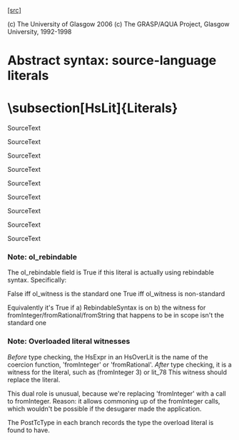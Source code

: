 [[src]](https://github.com/ghc/ghc/tree/master/compiler/hsSyn/HsLit.hs)

(c) The University of Glasgow 2006
(c) The GRASP/AQUA Project, Glasgow University, 1992-1998

# Abstract syntax: source-language literals

# \subsection[HsLit]{Literals}


 SourceText 

 SourceText 

 SourceText 

 SourceText 

 SourceText 

 SourceText 

 SourceText 

 SourceText 

 SourceText 

### Note: ol_rebindable

The ol_rebindable field is True if this literal is actually
using rebindable syntax.  Specifically:

  False iff ol_witness is the standard one
  True  iff ol_witness is non-standard

Equivalently it's True if
  a) RebindableSyntax is on
  b) the witness for fromInteger/fromRational/fromString
     that happens to be in scope isn't the standard one

### Note: Overloaded literal witnesses

*Before* type checking, the HsExpr in an HsOverLit is the
name of the coercion function, 'fromInteger' or 'fromRational'.
*After* type checking, it is a witness for the literal, such as
        (fromInteger 3) or lit_78
This witness should replace the literal.

This dual role is unusual, because we're replacing 'fromInteger' with
a call to fromInteger.  Reason: it allows commoning up of the fromInteger
calls, which wouldn't be possible if the desugarer made the application.

The PostTcType in each branch records the type the overload literal is
found to have.
